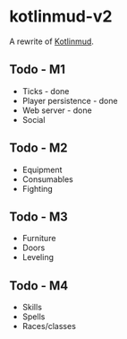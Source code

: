 # kotlinmud-v2

A rewrite of [Kotlinmud](https://github.com/danielmunro/kotlinmud).

## Todo - M1

* Ticks - done
* Player persistence - done
* Web server - done
* Social

## Todo - M2

* Equipment
* Consumables
* Fighting

## Todo - M3

* Furniture
* Doors
* Leveling

## Todo - M4

* Skills
* Spells
* Races/classes